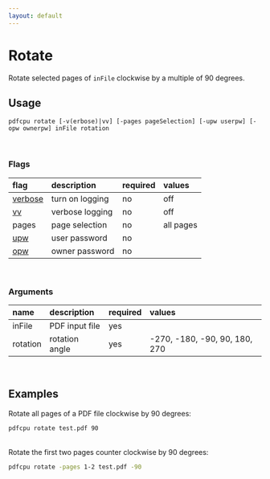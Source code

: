 ```yaml
---
layout: default
---
```


# Rotate

Rotate selected pages of `inFile` clockwise by a multiple of 90 degrees.

## Usage

```
pdfcpu rotate [-v(erbose)|vv] [-pages pageSelection] [-upw userpw] [-opw ownerpw] inFile rotation
```

<br>

### Flags

| flag                             | description     | required | values
|:---------------------------------|:----------------|:---------|:------
| [verbose](../getting_started.md) | turn on logging | no       | off
| [vv](../getting_started.md)      | verbose logging | no       | off
| pages                            | page selection  | no       | all pages
| [upw](../getting_started.md)     | user password   | no
| [opw](../getting_started.md)     | owner password  | no

<br>

### Arguments

| name         | description    | required | values
|:-------------|:---------------|:---------|:-
| inFile       | PDF input file | yes
| rotation     | rotation angle | yes      | -270, -180, -90, 90, 180, 270

<br>

## Examples

Rotate all pages of a PDF file clockwise by 90 degrees:

```sh
pdfcpu rotate test.pdf 90
```

<br>
Rotate the first two pages counter clockwise by 90 degrees:

```sh
pdfcpu rotate -pages 1-2 test.pdf -90
```